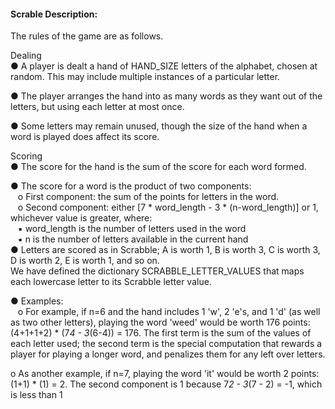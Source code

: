 
#### Scrable Description: 

The rules of the game are as follows. 

Dealing  
● A player is dealt a hand of HAND_SIZE letters of the alphabet, chosen at random.
  This may include multiple instances of a particular letter.  
  
● The player arranges the hand into as many words as they want out of the letters, but
  using each letter at most once.  
  
● Some letters may remain unused, though the size of the hand when a word is played
  does affect its score.  
  
Scoring  
● The score for the hand is the sum of the score for each word formed.  

● The score for a word is the product​ of two components:  
      &nbsp;&nbsp; o First component: the sum of the points for letters in the word.   
      &nbsp;&nbsp; o Second component: either [7 * word_length - 3 * (n-word_length)] or 1, whichever value is greater, where:     
      &nbsp;&nbsp; ▪ word_length is the number of letters used in the word   
      &nbsp;&nbsp; ▪ n is the number of letters available in the current hand   
● Letters are scored as in Scrabble; A is worth 1, B is worth 3, C is worth 3, D is worth 2, E is worth 1, and so on.   
We have defined the dictionary SCRABBLE_LETTER_VALUES that maps each lowercase letter to its Scrabble letter value.  

● Examples:  
  &nbsp;&nbsp;&nbsp;o For example, if n=6 and the hand includes 1 'w', 2 'e's, and 1 'd' (as well as
  two other letters), playing the word 'weed' would be worth 176 points:
  (4+1+1+2) * (7*4 - 3*(6-4)) = 176. The first term is the sum of the values
  of each letter used; the second term is the special computation that rewards
  a player for playing a longer word, and penalizes them for any left over
  letters.
  
  o As another example, if n=7, playing the word 'it' would be worth 2 points:
  (1+1) * (1) = 2. The second component is 1 because 7*2 - 3*(7 - 2) = -1,
  which is less than 1
